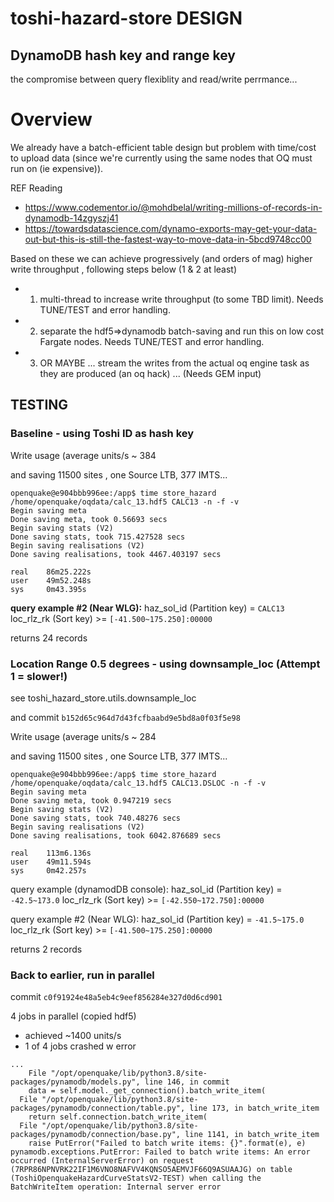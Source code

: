 # toshi-hazard-store DESIGN

## DynamoDB hash key and range key

the compromise between query flexiblity and read/write perrmance...


# Overview

We already have a batch-efficient table design but  problem with time/cost to upload data (since we're currently using the same nodes that OQ must run on (ie expensive)).

REF Reading
 - https://www.codementor.io/@mohdbelal/writing-millions-of-records-in-dynamodb-14zgyszj41
 - https://towardsdatascience.com/dynamo-exports-may-get-your-data-out-but-this-is-still-the-fastest-way-to-move-data-in-5bcd9748cc00

Based on these we can achieve progressively (and orders of mag)  higher write throughput , following steps below (1 & 2 at least)
 - 1) multi-thread to increase write throughput (to some TBD limit). Needs TUNE/TEST and error handling.
 - 2) separate the hdf5=>dynamodb batch-saving and run this on low cost Fargate nodes. Needs TUNE/TEST and error handling.
 - 3) OR MAYBE ... stream the writes from the actual oq engine task as they are produced (an oq hack) ... (Needs GEM input)


## TESTING

### Baseline - using Toshi ID as hash key

Write usage (average units/s ~ 384

and saving 11500 sites , one Source LTB, 377 IMTS...

```
openquake@e904bbb996ee:/app$ time store_hazard /home/openquake/oqdata/calc_13.hdf5 CALC13 -n -f -v
Begin saving meta
Done saving meta, took 0.56693 secs
Begin saving stats (V2)
Done saving stats, took 715.427528 secs
Begin saving realisations (V2)
Done saving realisations, took 4467.403197 secs

real    86m25.222s
user    49m52.248s
sys     0m43.395s
```

**query example #2 (Near WLG):**
haz_sol_id (Partition key) = `CALC13`
loc_rlz_rk (Sort key) >= `[-41.500~175.250]:00000`

returns 24 records

### Location Range 0.5 degrees - using downsample_loc (Attempt 1 = slower!)

see  toshi_hazard_store.utils.downsample_loc

and commit `b152d65c964d7d43fcfbaabd9e5bd8a0f03f5e98`

Write usage (average units/s ~ 284

and saving 11500 sites , one Source LTB, 377 IMTS...

```
openquake@e904bbb996ee:/app$ time store_hazard /home/openquake/oqdata/calc_13.hdf5 CALC13.DSLOC -n -f -v
Begin saving meta
Done saving meta, took 0.947219 secs
Begin saving stats (V2)
Done saving stats, took 740.48276 secs
Begin saving realisations (V2)
Done saving realisations, took 6042.876689 secs

real    113m6.136s
user    49m11.594s
sys     0m42.257s
```

query example (dynamodDB console):
haz_sol_id (Partition key) =  `-42.5~173.0`
loc_rlz_rk (Sort key) >= `[-42.550~172.750]:00000`

query example #2 (Near WLG):
haz_sol_id (Partition key) = `-41.5~175.0`
loc_rlz_rk (Sort key) >= `[-41.500~175.250]:00000`

returns 2 records

### Back to earlier, run in parallel

commit `c0f91924e48a5eb4c9eef856284e327d0d6cd901`

4 jobs in parallel (copied hdf5)

 - achieved ~1400 units/s
 - 1 of 4 jobs crashed w error

```
...
    File "/opt/openquake/lib/python3.8/site-packages/pynamodb/models.py", line 146, in commit
    data = self.model._get_connection().batch_write_item(
  File "/opt/openquake/lib/python3.8/site-packages/pynamodb/connection/table.py", line 173, in batch_write_item
    return self.connection.batch_write_item(
  File "/opt/openquake/lib/python3.8/site-packages/pynamodb/connection/base.py", line 1141, in batch_write_item
    raise PutError("Failed to batch write items: {}".format(e), e)
pynamodb.exceptions.PutError: Failed to batch write items: An error occurred (InternalServerError) on request (7RPR86NPNVRK22IF1M6VNO8NAFVV4KQNSO5AEMVJF66Q9ASUAAJG) on table (ToshiOpenquakeHazardCurveStatsV2-TEST) when calling the BatchWriteItem operation: Internal server error
```
